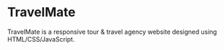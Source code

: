 # TravelMate
TravelMate is a responsive tour &amp; travel agency website designed using HTML/CSS/JavaScript.
